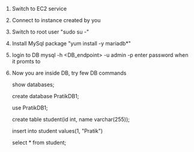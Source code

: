 1. Switch to EC2 service
2. Connect to instance created by you
3. Switch to root user "sudo su -"
4. Install MySql package
   "yum install -y mariadb*"
5. login to DB 
    mysql -h <DB_endpoint> -u admin -p
   enter password when it promts to
6. Now you are inside DB, try few DB commands

   show databases;

   create database PratikDB1;

   use PratikDB1;

   create table student(id int, name varchar(255));

   insert into student values(1, "Pratik")

   select * from student;
